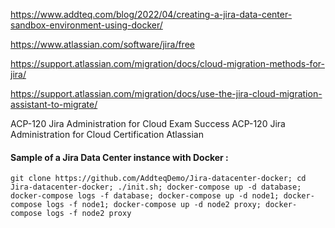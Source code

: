 https://www.addteq.com/blog/2022/04/creating-a-jira-data-center-sandbox-environment-using-docker/

https://www.atlassian.com/software/jira/free

https://support.atlassian.com/migration/docs/cloud-migration-methods-for-jira/

https://support.atlassian.com/migration/docs/use-the-jira-cloud-migration-assistant-to-migrate/


ACP-120 Jira Administration for Cloud Exam Success
ACP-120 Jira Administration for Cloud Certification Atlassian


#### Sample of a Jira Data Center instance with Docker :
```
git clone https://github.com/AddteqDemo/Jira-datacenter-docker; cd Jira-datacenter-docker; ./init.sh; docker-compose up -d database; docker-compose logs -f database; docker-compose up -d node1; docker-compose logs -f node1; docker-compose up -d node2 proxy; docker-compose logs -f node2 proxy
```
